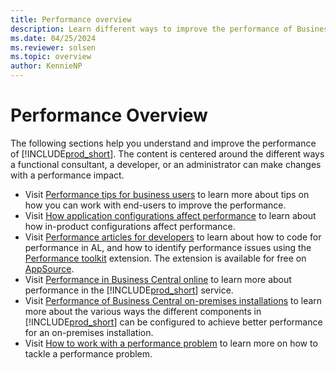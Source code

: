 ```yaml
---
title: Performance overview
description: Learn different ways to improve the performance of Business Central as a functional consultant, a developer, or an administrator.
ms.date: 04/25/2024
ms.reviewer: solsen
ms.topic: overview
author: KennieNP
---
```


# Performance Overview

The following sections help you understand and improve the performance of [!INCLUDE[prod_short](../developer/includes/prod_short.md)]. The content is centered around the different ways a functional consultant, a developer, or an administrator can make changes with a performance impact.

- Visit [Performance tips for business users](performance-users.md) to learn more about tips on how you can work with end-users to improve the performance.
- Visit [How application configurations affect performance](performance-application.md) to learn about how in-product configurations affect performance.
- Visit [Performance articles for developers](performance-developer.md) to learn about how to code for performance in AL, and how to identify performance issues using the [Performance toolkit](../developer/devenv-performance-toolkit.md) extension. The extension is available for free on [AppSource](https://go.microsoft.com/fwlink/?linkid=2148001). 
- Visit [Performance in Business Central online](performance-online.md) to learn more about performance in the [!INCLUDE[prod_short](../developer/includes/prod_short.md)] service.
- Visit [Performance of Business Central on-premises installations](performance-onprem.md) to learn more about the various ways the different components in [!INCLUDE[prod_short](../developer/includes/prod_short.md)] can be configured to achieve better performance for an on-premises installation.
- Visit [How to work with a performance problem](performance-work-perf-problem.md) to learn more on how to tackle a performance problem.


<!-- The video series *Performance Considerations when Building an App* is also a good starting point to learn more about performance of [!INCLUDE[prod_short](../developer/includes/prod_short.md)]:

- [Performance Considerations when Building an App, Part I](https://www.youtube.com/watch?v=MooYL05V11Y)  

  > [!VIDEO https://www.youtube.com/embed/MooYL05V11Y]

  This first part of performance considerations videos focuses on basic principles. It makes you aware of why it's essential to consider performance in every line of code you write, and it introduces the performance implications of the general architectural document and posting design patterns of [!INCLUDE[prod_short](../developer/includes/prod_short.md)].
  
- [Performance Considerations when Building an App, Part II](https://www.youtube.com/watch?v=VN7V4GyULtY)  

  > [!VIDEO https://www.youtube.com/embed/VN7V4GyULtY]

  Learn about best practices on implementing the existing data retrieval methods. Learn how to greatly improve performance by minimizing server roundtrips, and get introduced to important dos and don'ts when coding for performance. -->
  
